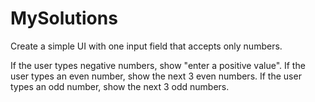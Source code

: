 # MySolutions

Create a simple UI with one input field that accepts only numbers.

If the user types negative numbers, show "enter a positive value".
If the user types an even number, show the next 3 even numbers.
If the user types an odd number, show the next 3 odd numbers.
